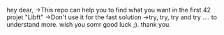 hey dear,
->This repo can help you to find what you want in the first 42 projet "Libft"
->Don't use it for the fast solution
->try, try, try and try .... to understand more.
wish you somr good luck ;).
thank you.
